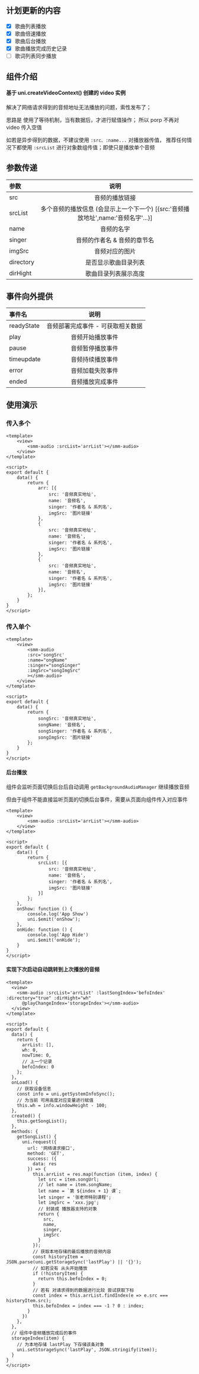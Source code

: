 ## 计划更新的内容

- [x] 歌曲列表播放
- [x] 歌曲倍速播放
- [x] 歌曲后台播放
- [x] 歌曲播放完成历史记录
- [ ] 歌词列表同步播放

## 组件介绍

#### 基于 uni.createVideoContext() 创建的 video 实例

解决了网络请求得到的音频地址无法播放的问题，索性发布了；

思路是 使用了等待机制，当有数据后，才进行赋值操作；
所以 porp 不再对 video 传入空值

如若是异步得到的数据，不建议使用 ``:src、:name...`` 对播放器传值，
推荐任何情况下都使用 ``:srcList`` 进行对象数组传值；即使只是播放单个音频

## 参数传递

|参数 |说明|
|:-|:-:|
| src|  音频的播放链接                          |
 | srcList   |  多个音频的播放信息 (会显示上一个下一个) [{src:'音频播放地址',name:'音频名字'...}]   |
| name    |  音频的名字                                              |
| singer    |  音频的作者名 & 音频的章节名                   |
| imgSrc    |  音频对应的图片             |
|directory  |  是否显示歌曲目录列表 |
|dirHight   |  歌曲目录列表展示高度 |

## 事件向外提供

|事件名 |说明|
|:-|:-:|
|  readyState   | 音频部署完成事件 - 可获取相关数据      |
|  play         | 音频开始播放事件                      |
|  pause        | 音频暂停播放事件                      |
|  timeupdate   | 音频持续播放事件                      |
|  error        | 音频加载失败事件                      |
|  ended        | 音频播放完成事件                      |
	
	
## 使用演示

### 传入多个

```
<template>
    <view>
        <smm-audio :srcList='arrList'></smm-audio>
    </view>
</template>

<script>
export default {
    data() {
        return {
            arr: [{
                src: '音频真实地址',
                name: '音频名',
                singer: '作者名 & 系列名',
                imgSrc: '图片链接'
            },
            {
                src: '音频真实地址',
                name: '音频名',
                singer: '作者名 & 系列名',
                imgSrc: '图片链接'
            },
            {
                src: '音频真实地址',
                name: '音频名',
                singer: '作者名 & 系列名',
                imgSrc: '图片链接'
            }],
        };
    }
}
</script>
```

### 传入单个
```
<template>
    <view>
        <smm-audio 
        :src='songSrc' 
        :name="ongName"
        :singer="songSinger"
        :imgSrc="songImgSrc"
        ></smm-audio>
    </view>
</template>

<script>
export default {
    data() {
        return {
            songSrc: '音频真实地址',
            songName: '音频名',
            songSinger: '作者名 & 系列名',
            songImgSrc: '图片链接'
        };
    }
}
</script>
```
#### 后台播放

组件会监听页面切换后台后自动调用 ``getBackgroundAudioManager`` 继续播放音频

但由于组件不能直接监听页面的切换后台事件，需要从页面向组件传入对应事件

```
<template>
    <view>
        <smm-audio :srcList='arrList'></smm-audio>
    </view>
</template>

<script>
export default {
    data() {
        return {
            srcList: [{
                src: '音频真实地址',
                name: '音频名',
                singer: '作者名 & 系列名',
                imgSrc: '图片链接'
            }]
        };
    },
    onShow: function () {
        console.log('App Show')
        uni.$emit('onShow');
    },
    onHide: function () {
        console.log('App Hide')
        uni.$emit('onHide');
    }
}
</script>
```
#### 实现下次启动自动跳转到上次播放的音频
```
<template>
  <view>
    <smm-audio :srcList='arrList' :lastSongIndex='befoIndex' :directory="true" :dirHight="wh"
      @playChangeIndex='storageIndex'></smm-audio>
  </view>
</template>

<script>
export default {
  data() {
    return {
      arrList: [],
      wh: 0,
      nowTime: 0,
      // 上一个记录
      befoIndex: 0
    };
  },
  onLoad() {
    // 获取设备信息
    const info = uni.getSystemInfoSync();
    // 为当前 可用高度对应变量进行赋值
    this.wh = info.windowHeight - 100;
  },
  created() {
    this.getSongList();
  },
  methods: {
    getSongList() {
      uni.request({
        url: '网络请求接口',
        method: 'GET',
        success: ({
          data: res
        }) => {
          this.arrList = res.map(function (item, index) {
            let src = item.songUrl;
            // let name = item.songName;
            let name = `第 ${index + 1} 课`;
            let singer = '张老师特别课程';
            let imgSrc = 'xxx.jpg';
            // 封装成 播放器支持的对象
            return {
              src,
              name,
              singer,
              imgSrc
            }
          });
          // 获取本地存储的最后播放的音频内容
          const historyItem = JSON.parse(uni.getStorageSync('lastPlay') || '{}');
          // 如若没有 从头开始播放
          if (!historyItem) {
            return this.befoIndex = 0;
          }
          // 若有 对请求得到的数据进行比较 尝试获取下标
          const index = this.arrList.findIndex(e => e.src === historyItem.src);
          this.befoIndex = index === -1 ? 0 : index;
        }
      })
    },
  },
  // 组件中音频播放完成后的事件
  storageIndex(item) {
    // 为本地存储 lastPlay 下存储该条对象
    uni.setStorageSync('lastPlay', JSON.stringify(item));
  }
}
</script>
```
